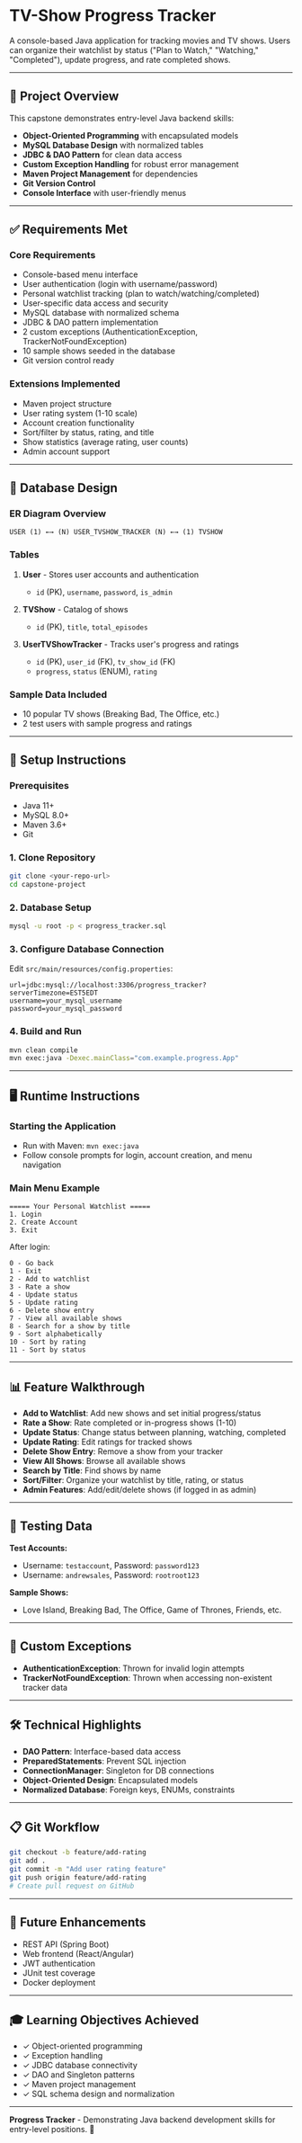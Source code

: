 # TV-Show Progress Tracker

A console-based Java application for tracking movies and TV shows. Users can organize their watchlist by status ("Plan to Watch," "Watching," "Completed"), update progress, and rate completed shows.

---

## 🎯 Project Overview

This capstone demonstrates entry-level Java backend skills:

- **Object-Oriented Programming** with encapsulated models
- **MySQL Database Design** with normalized tables
- **JDBC & DAO Pattern** for clean data access
- **Custom Exception Handling** for robust error management
- **Maven Project Management** for dependencies
- **Git Version Control**
- **Console Interface** with user-friendly menus

---

## ✅ Requirements Met

### Core Requirements

- Console-based menu interface
- User authentication (login with username/password)
- Personal watchlist tracking (plan to watch/watching/completed)
- User-specific data access and security
- MySQL database with normalized schema
- JDBC & DAO pattern implementation
- 2 custom exceptions (AuthenticationException, TrackerNotFoundException)
- 10 sample shows seeded in the database
- Git version control ready

### Extensions Implemented

- Maven project structure
- User rating system (1-10 scale)
- Account creation functionality
- Sort/filter by status, rating, and title
- Show statistics (average rating, user counts)
- Admin account support

---

## 💾 Database Design

### ER Diagram Overview

```
USER (1) ←→ (N) USER_TVSHOW_TRACKER (N) ←→ (1) TVSHOW
```

### Tables

1. **User** - Stores user accounts and authentication

   - `id` (PK), `username`, `password`, `is_admin`

2. **TVShow** - Catalog of shows

   - `id` (PK), `title`, `total_episodes`

3. **UserTVShowTracker** - Tracks user's progress and ratings
   - `id` (PK), `user_id` (FK), `tv_show_id` (FK)
   - `progress`, `status` (ENUM), `rating`

### Sample Data Included

- 10 popular TV shows (Breaking Bad, The Office, etc.)
- 2 test users with sample progress and ratings

---

## 🚀 Setup Instructions

### Prerequisites

- Java 11+
- MySQL 8.0+
- Maven 3.6+
- Git

### 1. Clone Repository

```bash
git clone <your-repo-url>
cd capstone-project
```

### 2. Database Setup

```bash
mysql -u root -p < progress_tracker.sql
```

### 3. Configure Database Connection

Edit `src/main/resources/config.properties`:

```properties
url=jdbc:mysql://localhost:3306/progress_tracker?serverTimezone=EST5EDT
username=your_mysql_username
password=your_mysql_password
```

### 4. Build and Run

```bash
mvn clean compile
mvn exec:java -Dexec.mainClass="com.example.progress.App"
```

---

## 🖥️ Runtime Instructions

### Starting the Application

- Run with Maven: `mvn exec:java`
- Follow console prompts for login, account creation, and menu navigation

### Main Menu Example

```
===== Your Personal Watchlist =====
1. Login
2. Create Account
3. Exit
```

After login:

```
0 - Go back
1 - Exit
2 - Add to watchlist
3 - Rate a show
4 - Update status
5 - Update rating
6 - Delete show entry
7 - View all available shows
8 - Search for a show by title
9 - Sort alphabetically
10 - Sort by rating
11 - Sort by status
```

---

## 📊 Feature Walkthrough

- **Add to Watchlist**: Add new shows and set initial progress/status
- **Rate a Show**: Rate completed or in-progress shows (1-10)
- **Update Status**: Change status between planning, watching, completed
- **Update Rating**: Edit ratings for tracked shows
- **Delete Show Entry**: Remove a show from your tracker
- **View All Shows**: Browse all available shows
- **Search by Title**: Find shows by name
- **Sort/Filter**: Organize your watchlist by title, rating, or status
- **Admin Features**: Add/edit/delete shows (if logged in as admin)

---

## 🧪 Testing Data

**Test Accounts:**

- Username: `testaccount`, Password: `password123`
- Username: `andrewsales`, Password: `rootroot123`

**Sample Shows:**

- Love Island, Breaking Bad, The Office, Game of Thrones, Friends, etc.

---

## 🔧 Custom Exceptions

- **AuthenticationException**: Thrown for invalid login attempts
- **TrackerNotFoundException**: Thrown when accessing non-existent tracker data

---

## 🛠️ Technical Highlights

- **DAO Pattern**: Interface-based data access
- **PreparedStatements**: Prevent SQL injection
- **ConnectionManager**: Singleton for DB connections
- **Object-Oriented Design**: Encapsulated models
- **Normalized Database**: Foreign keys, ENUMs, constraints

---

## 📋 Git Workflow

```bash
git checkout -b feature/add-rating
git add .
git commit -m "Add user rating feature"
git push origin feature/add-rating
# Create pull request on GitHub
```

---

## 🚀 Future Enhancements

- REST API (Spring Boot)
- Web frontend (React/Angular)
- JWT authentication
- JUnit test coverage
- Docker deployment

---

## 🎓 Learning Objectives Achieved

- ✓ Object-oriented programming
- ✓ Exception handling
- ✓ JDBC database connectivity
- ✓ DAO and Singleton patterns
- ✓ Maven project management
- ✓ SQL schema design and normalization

---

**Progress Tracker** - Demonstrating Java backend development skills for entry-level positions. 🚀
